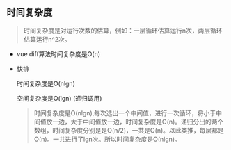 ## 时间复杂度
> 时间复杂度是对运行次数的估算，例如：一层循环估算运行n次，两层循环估算运行n^2次。

- vue diff算法时间复杂度是O(n)
- 快排

  时间复杂度是O(nlgn)

  空间复杂度是O(lgn) (递归调用)

  > 时间复杂度是O(nlgn),每次选出一个中间值，进行一次循环，将小于中间值放一边，大于中间值放一边，时间复杂度是O(n)。递归分出的两个数组，时间复杂度分别是是O(n/2)，一共是O(n)。以此类推，每层都是O(n)。一共进行了lgn次。所以时间复杂度是O(nlgn)。